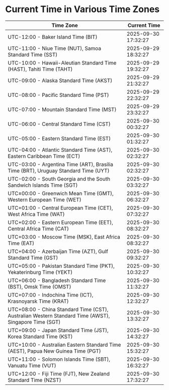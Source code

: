 # Current Time in Various Time Zones

| Time Zone | Current Time |
|-----------|--------------|
| UTC-12:00 - Baker Island Time (BIT) | 2025-09-30 17:32:27 |
| UTC-11:00 - Niue Time (NUT), Samoa Standard Time (SST) | 2025-09-29 18:32:27 |
| UTC-10:00 - Hawaii-Aleutian Standard Time (HAST), Tahiti Time (TAHT) | 2025-09-29 19:32:27 |
| UTC-09:00 - Alaska Standard Time (AKST) | 2025-09-29 21:32:27 |
| UTC-08:00 - Pacific Standard Time (PST) | 2025-09-29 22:32:27 |
| UTC-07:00 - Mountain Standard Time (MST) | 2025-09-29 23:32:27 |
| UTC-06:00 - Central Standard Time (CST) | 2025-09-30 00:32:27 |
| UTC-05:00 - Eastern Standard Time (EST) | 2025-09-30 01:32:27 |
| UTC-04:00 - Atlantic Standard Time (AST), Eastern Caribbean Time (ECT) | 2025-09-30 02:32:27 |
| UTC-03:00 - Argentina Time (ART), Brasília Time (BRT), Uruguay Standard Time (UYT) | 2025-09-30 02:32:27 |
| UTC-02:00 - South Georgia and the South Sandwich Islands Time (SGT) | 2025-09-30 03:32:27 |
| UTC±00:00 - Greenwich Mean Time (GMT), Western European Time (WET) | 2025-09-30 06:32:27 |
| UTC+01:00 - Central European Time (CET), West Africa Time (WAT) | 2025-09-30 07:32:27 |
| UTC+02:00 - Eastern European Time (EET), Central Africa Time (CAT) | 2025-09-30 08:32:27 |
| UTC+03:00 - Moscow Time (MSK), East Africa Time (EAT) | 2025-09-30 08:32:27 |
| UTC+04:00 - Azerbaijan Time (AZT), Gulf Standard Time (GST) | 2025-09-30 09:32:27 |
| UTC+05:00 - Pakistan Standard Time (PKT), Yekaterinburg Time (YEKT) | 2025-09-30 10:32:27 |
| UTC+06:00 - Bangladesh Standard Time (BST), Omsk Time (OMST) | 2025-09-30 11:32:27 |
| UTC+07:00 - Indochina Time (ICT), Krasnoyarsk Time (KRAT) | 2025-09-30 12:32:27 |
| UTC+08:00 - China Standard Time (CST), Australian Western Standard Time (AWST), Singapore Time (SGT) | 2025-09-30 13:32:27 |
| UTC+09:00 - Japan Standard Time (JST), Korea Standard Time (KST) | 2025-09-30 14:32:27 |
| UTC+10:00 - Australian Eastern Standard Time (AEST), Papua New Guinea Time (PGT) | 2025-09-30 15:32:27 |
| UTC+11:00 - Solomon Islands Time (SBT), Vanuatu Time (VUT) | 2025-09-30 16:32:27 |
| UTC+12:00 - Fiji Time (FJT), New Zealand Standard Time (NZST) | 2025-09-30 17:32:27 |
